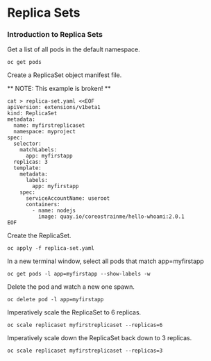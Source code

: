 # Replica Sets

### Introduction to Replica Sets

Get a list of all pods in the default namespace.

`oc get pods`

Create a ReplicaSet object manifest file.

** NOTE: This example is broken! **
```
cat > replica-set.yaml <<EOF
apiVersion: extensions/v1beta1
kind: ReplicaSet
metadata:
  name: myfirstreplicaset
  namespace: myproject
spec:
  selector:
    matchLabels:
      app: myfirstapp
  replicas: 3
  template:
    metadata:
      labels:
        app: myfirstapp
    spec:
      serviceAccountName: useroot
      containers:
        - name: nodejs
          image: quay.io/coreostrainme/hello-whoami:2.0.1
EOF
```
Create the ReplicaSet.

`oc apply -f replica-set.yaml`

In a new terminal window, select all pods that match app=myfirstapp

`oc get pods -l app=myfirstapp --show-labels -w`

Delete the pod and watch a new one spawn.

`oc delete pod -l app=myfirstapp`

Imperatively scale the ReplicaSet to 6 replicas.

`oc scale replicaset myfirstreplicaset --replicas=6`

Imperatively scale down the ReplicaSet back down to 3 replicas.

`oc scale replicaset myfirstreplicaset --replicas=3`
